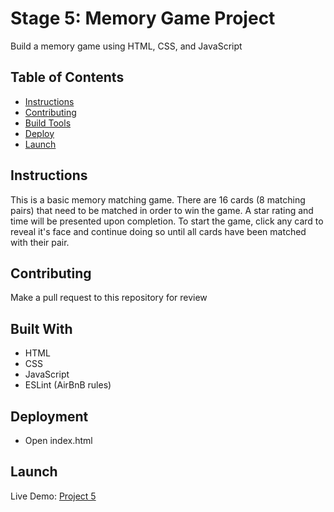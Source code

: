 # Stage 5: Memory Game Project
Build a memory game using HTML, CSS, and JavaScript

## Table of Contents

* [Instructions](#instructions)
* [Contributing](#contributing)
* [Build Tools](#built-with)
* [Deploy](#deployment)
* [Launch](#launch)

## Instructions

This is a basic memory matching game. There are 16 cards (8 matching pairs) that need to be matched in order to win the game. A star rating and time will be presented upon completion. To start the game, click any card to reveal it's face and continue doing so until all cards have been matched with their pair.

## Contributing

Make a pull request to this repository for review

## Built With
* HTML
* CSS
* JavaScript
* ESLint (AirBnB rules)

## Deployment
* Open index.html

## Launch
Live Demo: [Project 5](https://ziggysauce.github.io/udacity_IPND/stage5/index.html)
